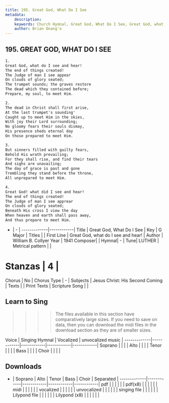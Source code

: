 ```yaml
---
title: 195. Great God, What Do I See
metadata:
    description: 
    keywords: Church Hymnal, Great God, What Do I See, Great God, what do I see and hear!, 
    author: Brian Onang'o
---
```



## 195. GREAT GOD, WHAT DO I SEE

```txt
1.
Great God, what do I see and hear! 
The end of things created! 
The Judge of man I see appear 
On clouds of glory seated; 
The trumpet sounds; the graves restore 
The dead which they contained before; 
Prepare, my soul, to meet Him. 

2.
The dead in Christ shall first arise, 
At the last trumpet's sounding' 
Caught up to meet Him in the skies, 
With joy their Lord surrounding; 
No gloomy fears their souls dismay, 
His presence sheds eternal day 
On those prepared to meet Him. 

3.
But sinners filled with guilty fears, 
Behold His wrath prevailing; 
For they shall rise, and find their tears 
And sighs are unavailing; 
The day of grace is past and gone 
Trembling they stand before the throne, 
All unprepared to meet Him. 

4.
Great God! what did I see and hear! 
The end of things created! 
The Judge of man I see apprear 
On clouds of glory seated; 
Beneath His cross I view the day 
When heaven and earth shall pass away, 
And thus prepare to meet Him.

```

- |   -  |
-------------|------------|
Title | Great God, What Do I See |
Key | G Major |
Titles |  |
First Line | Great God, what do I see and hear! |
Author | William B. Collyer
Year | 1941
Composer|  |
Hymnal|  - |
Tune| LUTHER |
Metrical pattern | |
# Stanzas | 4 |
Chorus | No |
Chorus Type | - |
Subjects | Jesus Christ: His Second Coming |
Texts |  |
Print Texts | 
Scripture Song |  |
  
## Learn to Sing

>>>> The files available in this section have comparatively large sizes. If you need to save on data, then you can download the midi files in the download section as they are of smaller sizes.

Voice |  Singing Hymnal | Vocalized | unvocalized music |
-------------|------------|------------|------------|------------|
Soprano | | | |
Alto | | | |
Tenor | | | |
Bass | | | |
Choir | | | |

## Downloads

- |  Soprano | Alto | Tenor | Bass | Choir | Separated |
-------------|------------|------------|------------|------------|
pdf | | | | | |
pdf(x8) | | | | | |
midi | | | | | |
vocalized | | | | | |
unvocalized | | | | | |
singing file | | | | | |
Lilypond file | | | | | |
Lilypond (x8) | | | | | |
  
